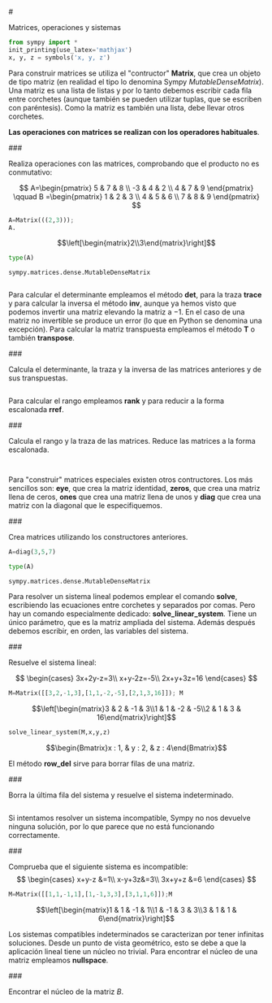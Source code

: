 #<div class="alert alert-success">Matrices, operaciones y sistemas</div>


```python
from sympy import *
init_printing(use_latex='mathjax')
x, y, z = symbols('x, y, z')
```

Para construir matrices se utiliza el "contructor" **Matrix**, que crea un objeto de tipo matriz (en realidad el tipo lo denomina Sympy *MutableDenseMatrix*). Una matriz es una lista de listas y por lo tanto debemos escribir cada fila entre corchetes (aunque también se pueden utilizar tuplas, que se escriben con paréntesis). Como la matriz es también una lista, debe llevar otros corchetes. 

**Las operaciones con matrices se realizan con los operadores habituales**.

###<div class="alert alert-warning">Realiza operaciones con las matrices, comprobando que el producto no es conmutativo:</div>

$$ A=\begin{pmatrix}
5 & 7 & 8 \\
-3 & 4 & 2 \\
4 & 7 & 9 
\end{pmatrix}
\qquad
B =\begin{pmatrix}
1 & 2 & 3 \\
4 & 5 & 6 \\
7 & 8 & 9
\end{pmatrix}
$$


```python
A=Matrix(((2,3))); 
A.
```




$$\left[\begin{matrix}2\\3\end{matrix}\right]$$




```python
type(A)
```




    sympy.matrices.dense.MutableDenseMatrix




```python

```

Para calcular el determinante empleamos el método **det**, para la traza **trace** y para calcular la inversa el método **inv**, aunque ya hemos visto que podemos invertir una matriz elevando la matriz a $-1$. En el caso de una matriz no invertible se produce un error (lo que en Python se denomina una excepción). Para calcular la matriz transpuesta empleamos el método **T** o también **transpose**. 

###<div class="alert alert-warning">Calcula el determinante, la traza y la inversa de las matrices anteriores y de sus transpuestas.</div>


```python

```

Para calcular el rango empleamos **rank** y para reducir a la forma escalonada **rref**.

###<div class="alert alert-warning">Calcula el rango y la traza de las matrices. Reduce las matrices a la forma escalonada.</div>


```python

```


```python

```

Para "construir" matrices especiales  existen otros contructores. Los más sencillos son: **eye**, que crea la matriz identidad, **zeros**, que crea una matriz llena de ceros, **ones** que crea una matriz llena de unos y **diag** que crea una matriz con la diagonal que le especifiquemos.

###<div class="alert alert-warning">Crea matrices utilizando los constructores anteriores.</div>


```python
A=diag(3,5,7)
```


```python
type(A)
```




    sympy.matrices.dense.MutableDenseMatrix



Para resolver un sistema lineal podemos emplear el comando **solve**, escribiendo las ecuaciones entre corchetes y separados por comas. Pero  hay un comando especialmente dedicado: **solve_linear_system**. Tiene un único parámetro, que es la matriz ampliada del sistema. Además después debemos escribir, en orden, las variables del sistema.

###<div class="alert alert-warning">Resuelve el sistema lineal:</div>

$$
\begin{cases}
3x+2y-z=3\\
x+y-2z=-5\\
2x+y+3z=16
\end{cases}
$$


```python
M=Matrix([[3,2,-1,3],[1,1,-2,-5],[2,1,3,16]]); M
```




$$\left[\begin{matrix}3 & 2 & -1 & 3\\1 & 1 & -2 & -5\\2 & 1 & 3 & 16\end{matrix}\right]$$




```python
solve_linear_system(M,x,y,z)
```




$$\begin{Bmatrix}x : 1, & y : 2, & z : 4\end{Bmatrix}$$



El método **row_del** sirve para borrar filas de una matriz.

###<div class="alert alert-warning">Borra la última fila del sistema y resuelve el sistema indeterminado.</div>


```python

```

Si intentamos resolver un sistema incompatible, Sympy no nos devuelve ninguna solución, por lo que parece que no está funcionando correctamente.

###<div class="alert alert-warning">Comprueba que el siguiente sistema es incompatible:</div>
$$
\begin{cases}
x+y-z &=1\\
x-y+3z&=3\\
3x+y+z &=6
\end{cases}
$$


```python
M=Matrix([[1,1,-1,1],[1,-1,3,3],[3,1,1,6]]);M
```




$$\left[\begin{matrix}1 & 1 & -1 & 1\\1 & -1 & 3 & 3\\3 & 1 & 1 & 6\end{matrix}\right]$$



Los sistemas compatibles indeterminados se caracterizan por tener infinitas soluciones. Desde un punto de vista geométrico, esto se debe a que la aplicación lineal tiene un núcleo no trivial. Para encontrar el núcleo de una matriz empleamos **nullspace**.

###<div class="alert alert-warning">Encontrar el núcleo de la matriz $B$.</div>


```python

```
